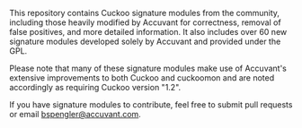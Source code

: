 This repository contains Cuckoo signature modules from the community, including
those heavily modified by Accuvant for correctness, removal of false positives,
and more detailed information.  It also includes over 60 new signature modules
developed solely by Accuvant and provided under the GPL.

Please note that many of these signature modules make use of Accuvant's extensive
improvements to both Cuckoo and cuckoomon and are noted accordingly as requiring
Cuckoo version "1.2".

If you have signature modules to contribute, feel free to submit pull requests or
email bspengler@accuvant.com.
